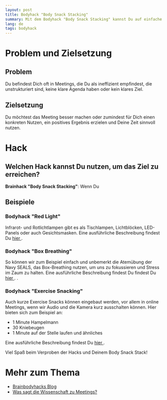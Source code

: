 ```yaml
---
layout: post
title: Bodyhack "Body Snack Stacking"
summary: Mit dem Bodyhack "Body Snack Stacking" kannst Du auf einfache Weise Deinem Körper etwas Gutes tun und dabei auch noch Spaß haben und lernen.
lang: de
tags: bodyhack
---
```


# Problem und Zielsetzung

## Problem
Du befindest Dich oft in Meetings, die Du als ineffizient empfindest, die unstrukturiert sind, keine klare Agenda haben oder kein klares Ziel.

## Zielsetzung
Du möchtest das Meeting besser machen oder zumindest für Dich einen konkreten Nutzen, ein positives Ergebnis erzielen und Deine Zeit sinnvoll nutzen.

# Hack

## Welchen Hack kannst Du nutzen, um das Ziel zu erreichen?
**Brainhack "Body Snack Stacking"**:
Wenn Du 

## Beispiele

### Bodyhack "Red Light"
Infrarot- und Rotlichtlampen gibt es als Tischlampen, Lichtblöcken, LED-Panels oder auch Gesichtsmasken.
Eine ausführliche Beschreibung findest Du [hier ](https://brainbodyhacks.github.io/2024/01/19/red-light/).

### Bodyhack "Box Breathing"
So können wir zum Beispiel einfach und unbemerkt die Atemübung der Navy SEALS, das Box-Breathing nutzen, um uns zu fokussieren und Stress im Zaum zu halten. 
Eine ausführliche Beschreibung findest Du findest Du [hier ](https://brainbodyhacks.github.io/2024/01/20/box-breathing/). .

### Bodyhack "Exercise Snacking"
Auch kurze Exercise Snacks können eingebaut werden, vor allem in online Meetings, wenn wir Audio und die Kamera kurz ausschalten können. Hier bieten sich zum Beispiel an:
- 1 Minute Hampelmann
- 30 Kniebeugen
- 1 Minute auf der Stelle laufen und ähnliches

Eine ausführliche Beschreibung findest Du [hier ](https://brainbodyhacks.github.io/2024/01/09/bodyhack-exercise-snacking/).

Viel Spaß beim Verproben der Hacks und Deinem Body Snack Stack!

# Mehr zum Thema
- [Brainbodyhacks Blog](/blog/)
- [Was sagt die Wissenschaft zu Meetings?](https://www.betterwork.uni-hamburg.de/podcasts/was-sagt-wissenschaft-zu-meetings.html)
